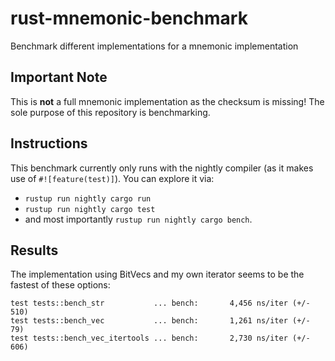 # rust-mnemonic-benchmark
Benchmark different implementations for a mnemonic implementation

## Important Note
This is **not** a full mnemonic implementation as the checksum is missing!
The sole purpose of this repository is benchmarking.

## Instructions
This benchmark currently only runs with the nightly compiler (as it makes use of `#![feature(test)]`).
You can explore it via:
* `rustup run nightly cargo run`
* `rustup run nightly cargo test`
* and most importantly `rustup run nightly cargo bench`.

## Results

The implementation using BitVecs and my own iterator seems to be the fastest of these options:
```
test tests::bench_str           ... bench:       4,456 ns/iter (+/- 510)
test tests::bench_vec           ... bench:       1,261 ns/iter (+/- 79)
test tests::bench_vec_itertools ... bench:       2,730 ns/iter (+/- 606)
```
